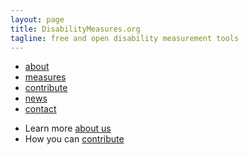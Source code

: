 ```yaml
---
layout: page
title: DisabilityMeasures.org
tagline: free and open disability measurement tools
---
```


<div class="navbar">
  <div class="navbar-inner">
      <ul class="nav">
          <li><a href="{{ BASE }}/about">about</a></li>
          <li><a href="{{ BASE }}/measures">measures</a></li>
          <li><a href="{{ BASE }}/contribute">contribute</a></li>
          <li><a href="{{ BASE}}/news">news</a></li>
          <li><a href="{{ BASE }}/contact">contact</a></li>
      </ul>
  </div>
</div>

*  Learn more [about us](mjmaenner.github.io/disabilitymeasures/about)
*  How you can [contribute](mjmaenner.github.io/disabilitymeasures/contribute)

